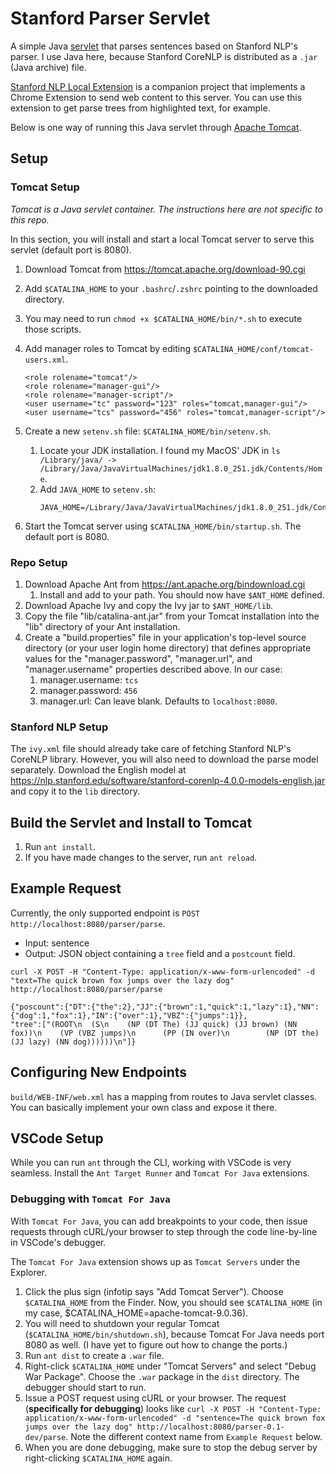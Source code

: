 # Stanford Parser Servlet

A simple Java [servlet](https://javaee.github.io/javaee-spec/javadocs/javax/servlet/http/HttpServlet.html)
that parses sentences based on Stanford NLP's parser. I use Java here, because
Stanford CoreNLP is distributed as a `.jar` (Java archive) file.

[Stanford NLP Local Extension](https://github.com/dicksontsai/stanford-nlp-local-extension)
is a companion project that implements a Chrome Extension to send web content to this server.
You can use this extension to get parse trees from highlighted text, for example.

Below is one way of running this Java servlet through [Apache Tomcat](http://tomcat.apache.org/).

## Setup

### Tomcat Setup

_Tomcat is a Java servlet container. The instructions here are not specific to this repo._

In this section, you will install and start a local Tomcat server to serve this servlet (default port is 8080).

1. Download Tomcat from https://tomcat.apache.org/download-90.cgi
1. Add `$CATALINA_HOME` to your `.bashrc`/`.zshrc` pointing to the downloaded directory.
1. You may need to run `chmod +x $CATALINA_HOME/bin/*.sh` to execute those scripts.
1. Add manager roles to Tomcat by editing `$CATALINA_HOME/conf/tomcat-users.xml`.
   ```
   <role rolename="tomcat"/>
   <role rolename="manager-gui"/>
   <role rolename="manager-script"/>
   <user username="tc" password="123" roles="tomcat,manager-gui"/>
   <user username="tcs" password="456" roles="tomcat,manager-script"/>
   ```
1. Create a new `setenv.sh` file: `$CATALINA_HOME/bin/setenv.sh`.

   1. Locate your JDK installation. I found my MacOS' JDK in `ls /Library/java/ -> /Library/Java/JavaVirtualMachines/jdk1.8.0_251.jdk/Contents/Home`.
   1. Add `JAVA_HOME` to `setenv.sh`:
      ```
      JAVA_HOME=/Library/Java/JavaVirtualMachines/jdk1.8.0_251.jdk/Contents/Home
      ```

1. Start the Tomcat server using `$CATALINA_HOME/bin/startup.sh`. The default port is 8080.

### Repo Setup

1. Download Apache Ant from https://ant.apache.org/bindownload.cgi
   1. Install and add to your path. You should now have `$ANT_HOME` defined.
1. Download Apache Ivy and copy the Ivy jar to `$ANT_HOME/lib`.
1. Copy the file "lib/catalina-ant.jar" from your Tomcat installation into the "lib" directory of your Ant installation.
1. Create a "build.properties" file in your application's top-level
   source directory (or your user login home directory) that defines
   appropriate values for the "manager.password", "manager.url", and
   "manager.username" properties described above. In our case:
   1. manager.username: `tcs`
   1. manager.password: `456`
   1. manager.url: Can leave blank. Defaults to `localhost:8080`.

### Stanford NLP Setup

The `ivy.xml` file should already take care of fetching Stanford NLP's CoreNLP library. However, you will also need
to download the parse model separately. Download the English model at https://nlp.stanford.edu/software/stanford-corenlp-4.0.0-models-english.jar
and copy it to the `lib` directory.

## Build the Servlet and Install to Tomcat

1. Run `ant install`.
1. If you have made changes to the server, run `ant reload`.

## Example Request

Currently, the only supported endpoint is `POST http://localhost:8080/parser/parse`.

- Input: sentence
- Output: JSON object containing a `tree` field and a `postcount` field.

```
curl -X POST -H "Content-Type: application/x-www-form-urlencoded" -d "text=The quick brown fox jumps over the lazy dog" http://localhost:8080/parser/parse

{"poscount":{"DT":{"the":2},"JJ":{"brown":1,"quick":1,"lazy":1},"NN":{"dog":1,"fox":1},"IN":{"over":1},"VBZ":{"jumps":1}},
"tree":["(ROOT\n  (S\n    (NP (DT The) (JJ quick) (JJ brown) (NN fox))\n    (VP (VBZ jumps)\n      (PP (IN over)\n        (NP (DT the) (JJ lazy) (NN dog))))))\n"]}
```

## Configuring New Endpoints

`build/WEB-INF/web.xml` has a mapping from routes to Java servlet classes. You
can basically implement your own class and expose it there.

## VSCode Setup

While you can run `ant` through the CLI, working with VSCode is very seamless.
Install the `Ant Target Runner` and `Tomcat For Java` extensions.

### Debugging with `Tomcat For Java`

With `Tomcat For Java`, you can add breakpoints to your code, then issue
requests through cURL/your browser to step through the code line-by-line in
VSCode's debugger.

The `Tomcat For Java` extension shows up as `Tomcat Servers` under the Explorer.

1. Click the plus sign (infotip says "Add Tomcat Server"). Choose `$CATALINA_HOME` from the Finder.
   Now, you should see `$CATALINA_HOME` (in my case, \$CATALINA_HOME=apache-tomcat-9.0.36).
1. You will need to shutdown your regular Tomcat (`$CATALINA_HOME/bin/shutdown.sh`),
   because Tomcat For Java needs port 8080 as well. (I have yet to figure out how
   to change the ports.)
1. Run `ant dist` to create a `.war` file.
1. Right-click `$CATALINA_HOME` under "Tomcat Servers" and select "Debug War Package".
   Choose the `.war` package in the `dist` directory. The debugger should start to run.
1. Issue a POST request using cURL or your browser. The request (**specifically for debugging**)
   looks like `curl -X POST -H "Content-Type: application/x-www-form-urlencoded" -d "sentence=The quick brown fox jumps over the lazy dog" http://localhost:8080/parser-0.1-dev/parse`.
   Note the different context name from `Example Request` below.
1. When you are done debugging, make sure to stop the debug server by right-clicking `$CATALINA_HOME` again.
